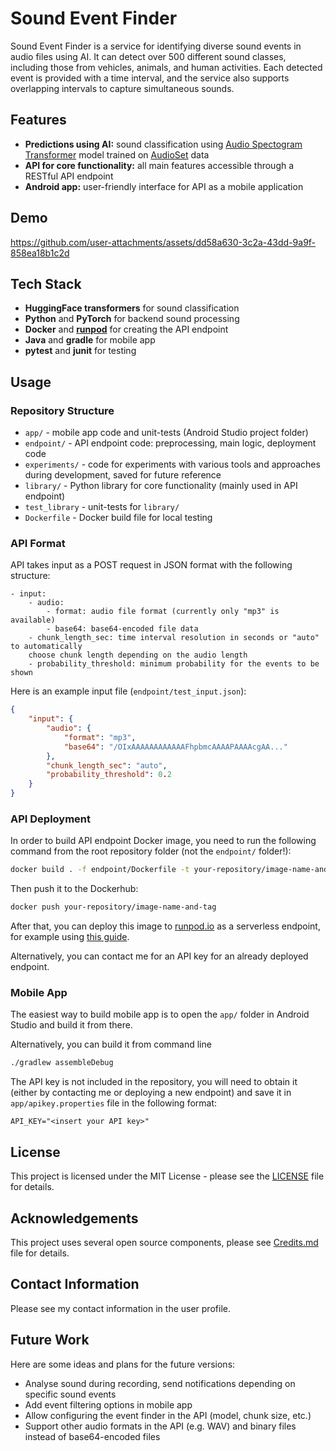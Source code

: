 # Sound Event Finder

Sound Event Finder is a service for identifying diverse sound events in audio files using AI. It can detect over 500 different sound classes, including those from vehicles, animals, and human activities. Each detected event is provided with a time interval, and the service also supports overlapping intervals to capture simultaneous sounds.


## Features

- **Predictions using AI:** sound classification using [Audio Spectogram Transformer](https://huggingface.co/MIT/ast-finetuned-audioset-10-10-0.4593) model trained on [AudioSet](https://research.google.com/audioset/) data
- **API for core functionality:** all main features accessible through a RESTful API endpoint
- **Android app:** user-friendly interface for API as a mobile application


## Demo

https://github.com/user-attachments/assets/dd58a630-3c2a-43dd-9a9f-858ea18b1c2d


## Tech Stack

- **HuggingFace transformers** for sound classification
- **Python** and **PyTorch** for backend sound processing
- **Docker** and [**runpod**](runpod.io) for creating the API endpoint
- **Java** and **gradle** for mobile app
- **pytest** and **junit** for testing


## Usage

### Repository Structure

- `app/` - mobile app code and unit-tests (Android Studio project folder)
- `endpoint/` - API endpoint code: preprocessing, main logic, deployment code
- `experiments/` - code for experiments with various tools and approaches during development, saved for future reference
- `library/` - Python library for core functionality (mainly used in API endpoint)
- `test_library` - unit-tests for `library/`
- `Dockerfile` - Docker build file for local testing

### API Format

API takes input as a POST request in JSON format with the following structure:

```
- input:
    - audio:
        - format: audio file format (currently only "mp3" is available)
        - base64: base64-encoded file data
    - chunk_length_sec: time interval resolution in seconds or "auto" to automatically
    choose chunk length depending on the audio length
    - probability_threshold: minimum probability for the events to be shown
```


Here is an example input file (`endpoint/test_input.json`):

```json
{
    "input": {
        "audio": {
            "format": "mp3",
            "base64": "/OIxAAAAAAAAAAAAFhpbmcAAAAPAAAAcgAA..."
        },
        "chunk_length_sec": "auto",
        "probability_threshold": 0.2
    }
}
```


### API Deployment

In order to build API endpoint Docker image, you need to run the following command from the root repository folder (not the `endpoint/` folder!):

```bash
docker build . -f endpoint/Dockerfile -t your-repository/image-name-and-tag 
```

Then push it to the Dockerhub:

```bash
docker push your-repository/image-name-and-tag 
```

After that, you can deploy this image to [runpod.io](runpod.io) as a serverless endpoint, for example using [this guide](https://blog.runpod.io/serverless-create-a-basic-api/).

Alternatively, you can contact me for an API key for an already deployed endpoint.

### Mobile App

The easiest way to build mobile app is to open the `app/` folder in Android Studio and build it from there.

Alternatively, you can build it from command line

```bash
./gradlew assembleDebug
```

The API key is not included in the repository, you will need to obtain it (either by contacting me or deploying a new endpoint) and save it in `app/apikey.properties` file in the following format:

```
API_KEY="<insert your API key>"
```

## License

This project is licensed under the MIT License - please see the [LICENSE](LICENSE) file for details.


## Acknowledgements

This project uses several open source components, please see [Credits.md](Credits.md) file for details.

## Contact Information

Please see my contact information in the user profile.

## Future Work

Here are some ideas and plans for the future versions:

- Analyse sound during recording, send notifications depending on specific sound events
- Add event filtering options in mobile app
- Allow configuring the event finder in the API (model, chunk size, etc.)
- Support other audio formats in the API (e.g. WAV) and binary files instead of base64-encoded files